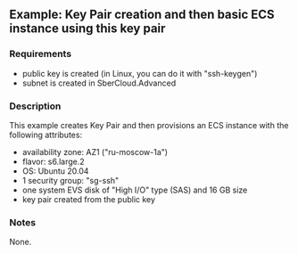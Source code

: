 ## Example: Key Pair creation and then basic ECS instance using this key pair

### Requirements

- public key is created (in Linux, you can do it with "ssh-keygen")
- subnet is created in SberCloud.Advanced

### Description

This example creates Key Pair and then provisions an ECS instance with the following attributes:
- availability zone: AZ1 ("ru-moscow-1a")
- flavor: s6.large.2
- OS: Ubuntu 20.04
- 1 security group: "sg-ssh"
- one system EVS disk of "High I/O" type (SAS) and 16 GB size
- key pair created from the public key

### Notes 

None.

